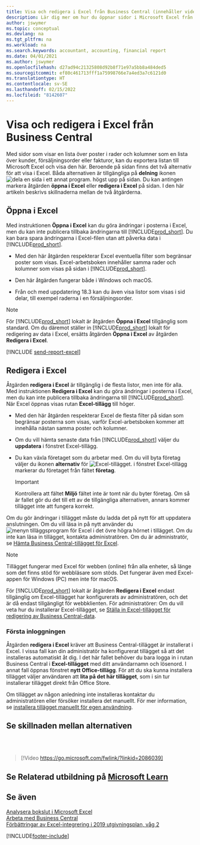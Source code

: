 ```yaml
---
title: Visa och redigera i Excel från Business Central (innehåller video)
description: Lär dig mer om hur du öppnar sidor i Microsoft Excel från Business Central för bättre dataanalyser.
author: jswymer
ms.topic: conceptual
ms.devlang: na
ms.tgt_pltfrm: na
ms.workload: na
ms.search.keywords: accountant, accounting, financial report
ms.date: 04/01/2021
ms.author: jswymer
ms.openlocfilehash: d27ad94c21325808d92b8f71e97a5bb8a484ded5
ms.sourcegitcommit: ef80c461713fff1a75998766e7a4ed3a7c6121d0
ms.translationtype: HT
ms.contentlocale: sv-SE
ms.lasthandoff: 02/15/2022
ms.locfileid: "8142607"
---
```

# <a name="viewing-and-editing-in-excel-from-business-central"></a>Visa och redigera i Excel från Business Central

Med sidor som visar en lista över poster i rader och kolumner som en lista över kunder, försäljningsorder eller fakturor, kan du exportera listan till Microsoft Excel och visa den här. Beroende på sidan finns det två alternativ för att visa i Excel. Båda alternativen är tillgängliga på **delning** ikonen ![dela en sida i ett annat program.](media/share-icon.png) högst upp på sidan. Du kan antingen markera åtgärden **öppna i Excel** eller **redigera i Excel** på sidan. I den här artikeln beskrivs skillnaderna mellan de två åtgärderna.

## <a name="open-in-excel"></a>Öppna i Excel

Med instruktionen **Öppna i Excel** kan du göra ändringar i posterna i Excel, men du kan inte publicera tillbaka ändringarna till [!INCLUDE[prod_short](includes/prod_short.md)]. Du kan bara spara ändringarna i Excel-filen utan att påverka data i [!INCLUDE[prod_short](includes/prod_short.md)].

- Med den här åtgärden respekterar Excel eventuella filter som begränsar poster som visas. Excel-arbetsboken innehåller samma rader och kolumner som visas på sidan i [!INCLUDE[prod_short](includes/prod_short.md)].

- Den här åtgärden fungerar både i Windows och macOS.

- Från och med uppdatering 18.3 kan du även visa listor som visas i sid delar, till exempel raderna i en försäljningsorder. 

> [!NOTE]
> För [!INCLUDE[prod_short](includes/prod_short.md)] lokalt är åtgärden **Öppna i Excel** tillgänglig som standard. Om du däremot ställer in [!INCLUDE[prod_short](includes/prod_short.md)] lokalt för redigering av data i Excel, ersätts åtgärden **Öppna i Excel** av åtgärden **Redigera i Excel**.

[!INCLUDE [send-report-excel](includes/send-report-excel.md)]  

## <a name="edit-in-excel"></a>Redigera i Excel

Åtgärden **redigera i Excel** är tillgänglig i de flesta listor, men inte för alla. Med instruktionen **Redigera i Excel** kan du göra ändringar i posterna i Excel, men du kan inte publicera tillbaka ändringarna till [!INCLUDE[prod_short](includes/prod_short.md)]. När Excel öppnas visas rutan **Excel-tillägg** till höger.

- Med den här åtgärden respekterar Excel de flesta filter på sidan som begränsar posterna som visas, varför Excel-arbetsboken kommer att innehålla nästan samma poster och kolumner.

- Om du vill hämta senaste data från [!INCLUDE[prod_short](includes/prod_short.md)] väljer du **uppdatera** i fönstret Excel-tillägg.

- Du kan växla företaget som du arbetar med. Om du vill byta företag väljer du ikonen **alternativ** för ![Excel-tillägget.](media/cogwheel.png "Alternativ för Excel-tillägg") i fönstret Excel-tillägg markerar du företaget från fältet **företag**.  

    > [!IMPORTANT]
    > Kontrollera att fältet **Miljö** fältet inte är tomt när du byter företag. Om så är fallet gör du det till ett av de tillgängliga alternativen, annars kommer tillägget inte att fungera korrekt.  

Om du gör ändringar i tillägget måste du ladda det på nytt för att uppdatera anslutningen. Om du vill läsa in på nytt använder du ![menyn tilläggsprogram för Excel](media/excel-addin-menu.png "Meny Excel tillägg") i det övre högra hörnet i tillägget. Om du inte kan läsa in tillägget, kontakta administratören. Om du är administratör, se [Hämta Business Central-tillägget för Excel](admin-deploy-excel-addin.md).

> [!NOTE]
> Tillägget fungerar med Excel för webben (online) från alla enheter, så länge som det finns stöd för webbläsare som stöds. Det fungerar även med Excel-appen för Windows (PC) men inte för macOS.
>
> För [!INCLUDE[prod_short](includes/prod_short.md)] lokalt är åtgärden **Redigera i Excel** endast tillgänglig om Excel-tillägget har konfigurerats av administratören, och det är då endast tillgängligt för webbklienten. För administratörer: Om du vill veta hur du installerar Excel-tillägget, se [Ställa in Excel-tillägget för redigering av Business Central-data](/dynamics365/business-central/dev-itpro/administration/configuring-excel-addin).


<!-- Note for later: here we're immediately jumping to pretty advanced topics like changing company or reloading the addin. Fine to keep them for now. In the future, we will first need to explain in more detail the actual functionality of the addin, primarily these sub-sections:

Refreshing record data in Excel
Editing and publishing back to Business Central
Creating new records from Excel
Crafting your own editable Excel.
Point (4) is where it gets interesting for changing/specifying company, environment and other connection settings-->

### <a name="first-time-sign-in"></a>Första inloggningen

Åtgärden **redigera i Excel** kräver att Business Central-tillägget är installerat i Excel. I vissa fall kan din administratör ha konfigurerat tillägget så att det installeras automatiskt åt dig. I det här fallet behöver du bara logga in i rutan Business Central i **Excel-tillägget** med ditt användarnamn och lösenord. I annat fall öppnas fönstret **nytt Office-tillägg**. För att du ska kunna installera tillägget väljer användaren att **lita på det här tillägget**, som i sin tur installerar tillägget direkt från Office Store.

Om tillägget av någon anledning inte installeras kontaktar du administratören eller försöker installera det manuellt. För mer information, se [installera tillägget manuellt för egen användning](admin-deploy-excel-addin.md#install).

## <a name="see-the-differences-between-the-options"></a>Se skillnaden mellan alternativen
<br><br>  

> [!Video https://go.microsoft.com/fwlink/?linkid=2086039]

## <a name="see-related-training-at-microsoft-learn"></a>Se Relaterad utbildning på [Microsoft Learn](/learn/modules/configure-powerbi-excel-dynamics-365-business-central/index)

## <a name="see-also"></a>Se även

[Analysera bokslut i Microsoft Excel](finance-analyze-excel.md)  
[Arbeta med Business Central](ui-work-product.md)  
[Förbättringar av Excel-integrering i 2019 utgivningsplan, våg 2](/dynamics365-release-plan/2019wave2/dynamics365-business-central/enhancements-excel-integration)  


[!INCLUDE[footer-include](includes/footer-banner.md)]